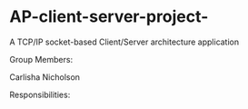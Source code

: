 # AP-client-server-project-
A TCP/IP socket-based Client/Server architecture application 

Group Members:

Carlisha Nicholson 



Responsibilities:
